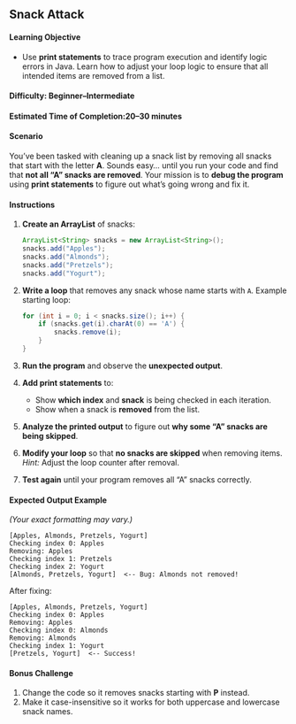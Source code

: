 ## Snack Attack
#### Learning Objective
- Use **print statements** to trace program execution and identify logic errors in Java. Learn how to adjust your loop logic to ensure that all intended items are removed from a list.

#### Difficulty: Beginner–Intermediate
#### Estimated Time of Completion:20–30 minutes
#### Scenario

You’ve been tasked with cleaning up a snack list by removing all snacks that start with the letter **A**. Sounds easy… until you run your code and find that **not all “A” snacks are removed**. Your mission is to **debug the program** using **print statements** to figure out what’s going wrong and fix it.

#### Instructions

1. **Create an ArrayList** of snacks:

   ```java
   ArrayList<String> snacks = new ArrayList<String>();
   snacks.add("Apples");
   snacks.add("Almonds");
   snacks.add("Pretzels");
   snacks.add("Yogurt");
   ```

2. **Write a loop** that removes any snack whose name starts with `A`.
   Example starting loop:

   ```java
   for (int i = 0; i < snacks.size(); i++) {
       if (snacks.get(i).charAt(0) == 'A') {
           snacks.remove(i);
       }
   }
   ```

3. **Run the program** and observe the **unexpected output**.

4. **Add print statements** to:

   * Show **which index** and **snack** is being checked in each iteration.
   * Show when a snack is **removed** from the list.

5. **Analyze the printed output** to figure out **why some “A” snacks are being skipped**.

6. **Modify your loop** so that **no snacks are skipped** when removing items.
   *Hint:* Adjust the loop counter after removal.

7. **Test again** until your program removes all “A” snacks correctly.

#### Expected Output Example

*(Your exact formatting may vary.)*

```
[Apples, Almonds, Pretzels, Yogurt]
Checking index 0: Apples
Removing: Apples
Checking index 1: Pretzels
Checking index 2: Yogurt
[Almonds, Pretzels, Yogurt]  <-- Bug: Almonds not removed!
```

After fixing:

```
[Apples, Almonds, Pretzels, Yogurt]
Checking index 0: Apples
Removing: Apples
Checking index 0: Almonds
Removing: Almonds
Checking index 1: Yogurt
[Pretzels, Yogurt]  <-- Success!
```

#### Bonus Challenge

1. Change the code so it removes snacks starting with **P** instead.
2. Make it case-insensitive so it works for both uppercase and lowercase snack names.